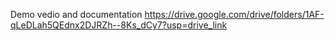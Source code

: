 Demo vedio and documentation
https://drive.google.com/drive/folders/1AF-qLeDLah5QEdnx2DJRZh--8Ks_dCy7?usp=drive_link
